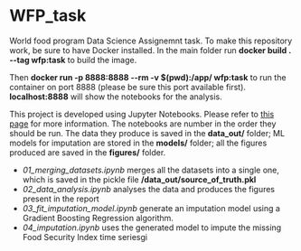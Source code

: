 # WFP_task

World food program Data Science Assignemnt task. To make this repository work, be sure to have Docker installed. In the main folder run **docker build . --tag wfp:task** to build the image.

Then **docker run -p 8888:8888 --rm -v $(pwd):/app/ wfp:task** to run the container on port 8888 (please be sure this port available first). **localhost:8888** will show the notebooks for the analysis. 

This project is developed using Jupyter Notebooks. Please refer to [this page](https://jupyter.org/) for more information. The notebooks are number in the order they should be run. The data they produce is saved in the **data_out/** folder; ML models for imputation are stored in the **models/** folder; all the figures produced are saved in the **figures/** folder.

- *01_merging_datasets.ipynb* merges all the datasets into a single one, which is saved in the pickle file **/data_out/source_of_truth.pkl**
- *02_data_analysis.ipynb* analyses the data and produces the figures present in the report
- *03_fit_imputation_model.ipynb* generate an imputation model using a Gradient Boosting Regression algorithm. 
- *04_imputation.ipynb* uses the generated model to impute the missing Food Security Index time seriesgi